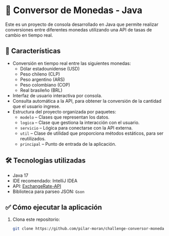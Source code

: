 # 💱 Conversor de Monedas - Java

Este es un proyecto de consola desarrollado en Java que permite realizar conversiones entre diferentes monedas utilizando una API de tasas de cambio en tiempo real.


## 🚀 Características

- Conversión en tiempo real entre las siguientes monedas:
    - Dólar estadounidense (USD)
    - Peso chileno (CLP)
    - Peso argentino (ARS)
    - Peso colombiano (COP)
    - Real brasileño (BRL)
- Interfaz de usuario interactiva por consola.
- Consulta automática a la API, para obtener la conversión de la cantidad que el usuario ingrese.
- Estructura del proyecto organizada por paquetes:
    - `modelo` – Clases que representan los datos.
    - `logica` – Clase que gestiona la interacción con el usuario.
    - `servicio` – Lógica para conectarse con la API externa.
    - `util` – Clase de utilidad que proporciona métodos estáticos, para ser reutilizados.
    - `principal` – Punto de entrada de la aplicación.


## 🛠 Tecnologías utilizadas

- Java 17
- IDE recomendado: IntelliJ IDEA
- API: [ExchangeRate-API](https://www.exchangerate-api.com/)
- Biblioteca para parseo JSON: `Gson`


## ✅ Cómo ejecutar la aplicación

1. Clona este repositorio:
   ```bash
   git clone https://github.com/pilar-moran/challenge-conversor-moneda.git
